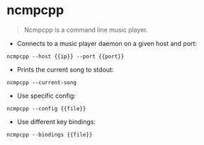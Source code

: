 # ncmpcpp

> Ncmpcpp is a command line music player.

- Connects to a music player daemon on a given host and port:

`ncmpcpp --host {{ip}} --port {{port}}`

- Prints the current song to stdout:

`ncmpcpp --current-song`

- Use specific config:

`ncmpcpp --config {{file}}`

- Use different key bindings:

`ncmpcpp --bindings {{file}}`
